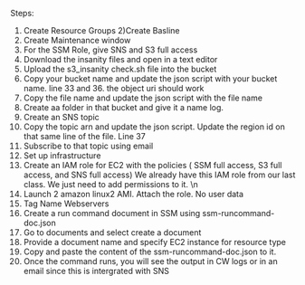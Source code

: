 Steps:
1) Create Resource Groups
2)Create Basline
3) Create Maintenance window
4) For the SSM Role, give SNS and S3 full access
5) Download the insanity files and open in a text editor
6) Upload the s3_insanity check.sh file into the bucket
7) Copy your bucket name and update the json script with your bucket name. line 33 and 36. the object uri should work
8) Copy the file name and update the json script with the file name
9) Create aa folder in that bucket and give it a name log.
10) Create an SNS topic
11) Copy the topic arn and update the json script. Update the region id on that same line of the file. Line 37
12) Subscribe to that topic using email
13) Set up infrastructure
14) Create an IAM role for EC2 with the policies ( SSM full access, S3 full access, and SNS full access) We already have this IAM role from our last class. We just need to add permissions to it. \n
15) Launch 2 amazon linux2 AMI. Attach the role. No user data
16) Tag Name Webservers
17) Create a run command document in SSM using ssm-runcommand-doc.json
18) Go to documents and select create a document
19) Provide a document name and specify EC2 instance for resource type
20) Copy and paste the content of the ssm-runcommand-doc.json to it.
21) Once the command runs, you will see the output in CW logs or in an email since this is intergrated with SNS

